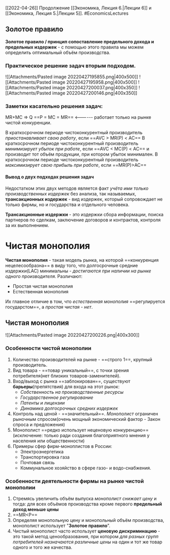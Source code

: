 [[2022-04-26]]
Продолжение  [[Экономика, Лекция 6.|Лекции 6]] и [[Экономика, Лекция 5.|Лекции 5]].
#EconomicsLectures 
## Золотое правило
**Золотое правило / принцип сопоставление предельного дохода и предельных издержек** - с помощью этого правила мы можем определить оптимальный объём производства.
### Практическое решение задач вторым подходом.
![[Attachments/Pasted image 20220427195855.png|400x500]] 
![[Attachments/Pasted image 20220427195958.png|400x500]]
![[Attachments/Pasted image 20220427200037.png|400x350]]
![[Attachments/Pasted image 20220427200146.png|400x350]]
### Заметки касательно решения задач:
MR+MC => Q
==P = MC = MR== <------ работает только на рынке чистой конкуренции.

В краткосрочном периоде чистоконкурентный производитель *приостанавливает свою работу*, если   ==AVC > MR(P) < AC==
В краткосрочном периоде чистоконкурентный производитель *минимизирует убыток при работе*, если ==AVC < MC(P) < AC== и производит тот объём продукции, при котором убыток минимален.
В краткосрочном периоде чистоконкурентный производитель *максимизирует свою прибыль при работе*, если ==MR(P)>AC==

#### Вывод о двух подходах решения задач
Недостатком этих двух методов является факт *учёта ими только производственных издержек* без анализа, так называемых, **трансакционных издержек** - вид издержек, который сопровождает не только фирмы, но и государства и отдельного человека.

**Трансакционные издержки** - это издержки сбора информации, поиска партнеров по сделкам, заключение договоров и контрактов, контроля за их выполнением. 

# Чистая монополия 
**Чистая монополия** - такая модель рынка, на которой ==конкуренция нецелесообразна== в виду того, что долгосрочные средние издержки(LAC) минимальны - *достигаются при наличии на рынке одного производителя*.
Различают:
- Простая чистая монополия
- Естественная монополия

Их главное отличие в том, что *естественная монополия* ==регулируется государстом==, а *простая чистая - нет*.

## Чистая монополия
![[Attachments/Pasted image 20220427200226.png|400x300]]
### Особенности чистой монополии
1) Количество производителей на рынке - ==строго 1==, крупный производитель.
2) Вид товара - ==товар уникальный==, с точки зрения потребителя(нет близких товаров-заменителей).
3) Вход/выход с рынка ==заблокирован==, существуют **барьеры**(препятствия) для входа на этот рынок:
	- *Собственность на производственные ресурсы*
	- *Государственное регулирование*
	- *Патенты и лицензии*
	- *Динамика долгосрочных средних издержек*
4) Контроль над ценой - ==значительный==. *Монополист* ограничен рыночным спросом(очень мощный экономический фактор - Закон спроса и предложения)
5) Монополист ==редко использует неценовую конкуренцию==(исключение: только ради создания благоприятного мнения у населения или общественности)
6) Примеры сфер фирм-моноплистов в России:
	- Электроэнергетика
	- Транспортировка газа
	- Почтовая связь
	- Коммунальное хозяйство в сфере газо- и водо-снабжения.

### Особенности деятельности фирмы на рынке чистой монополии
1) Стремясь увеличить объём выпуска *монополист снижает цену* и тогда: для всех объёмов производства кроме первого **предельный доход меньше цены**
2) ==MR<P==
3) Определяя монопольную цену и монопольный объём производства, монополист использует "**Золотое правило**".
4) Чистый монополист часто использует **ценовую дискриминацию** - это такой метод ценообразования, при котором *для разных групп потребителей назначаются различные цены* на один и тот же товар одного и того же качества.

